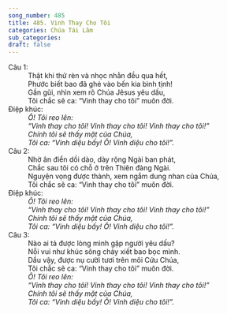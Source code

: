 ```yaml
---
song_number: 485
title: 485. Vinh Thay Cho Tôi
categories: Chúa Tái Lâm
sub_categories: 
draft: false
---
```

<dl><dt>Câu 1:</dt><dd data-verse="1">Thật khi thử rèn và nhọc nhằn đều qua hết, <br/>Phước biết bao đã ghé vào bến kia bình tịnh! <br/>Gần gũi, nhìn xem rõ Chúa Jêsus yêu dấu, <br/>Tôi chắc sẽ ca: “Vinh thay cho tôi” muôn đời. </dd><dt>Điệp khúc:</dt><dd data-chorus="1"><em>Ô! Tôi reo lên: <br/>“Vinh thay cho tôi! Vinh thay cho tôi! Vinh thay cho tôi!” <br/>Chính tôi sẽ thấy mặt của Chúa, <br/>Tôi ca: “Vinh diệu bấy! Ô! Vinh diệu cho tôi!”. </em></dd><dt>Câu 2:</dt><dd data-verse="2">Nhờ ân điển dồi dào, dày rộng Ngài ban phát, <br/>Chắc sau tôi có chỗ ở trên Thiên đàng Ngài. <br/>Nguyện vọng được thành, xem ngắm dung nhan của Chúa, <br/>Tôi chắc sẽ ca: “Vinh thay cho tôi” muôn đời. </dd><dt>Điệp khúc:</dt><dd data-chorus="1"><em>Ô! Tôi reo lên: <br/>“Vinh thay cho tôi! Vinh thay cho tôi! Vinh thay cho tôi!” <br/>Chính tôi sẽ thấy mặt của Chúa, <br/>Tôi ca: “Vinh diệu bấy! Ô! Vinh diệu cho tôi!”. </em></dd><dt>Câu 3:</dt><dd data-verse="3">Nào ai tả được lòng mình gặp người yêu dấu? <br/>Nỗi vui như khúc sông chảy xiết bao bọc mình. <br/>Dầu vậy, được nụ cười tươi trên môi Cứu Chúa, <br/>Tôi chắc sẽ ca: “Vinh thay cho tôi” muôn đời. </dd><dd data-chorus="1"><em>Ô! Tôi reo lên: <br/>“Vinh thay cho tôi! Vinh thay cho tôi! Vinh thay cho tôi!” <br/>Chính tôi sẽ thấy mặt của Chúa, <br/>Tôi ca: “Vinh diệu bấy! Ô! Vinh diệu cho tôi!”. </em></dd></dl>